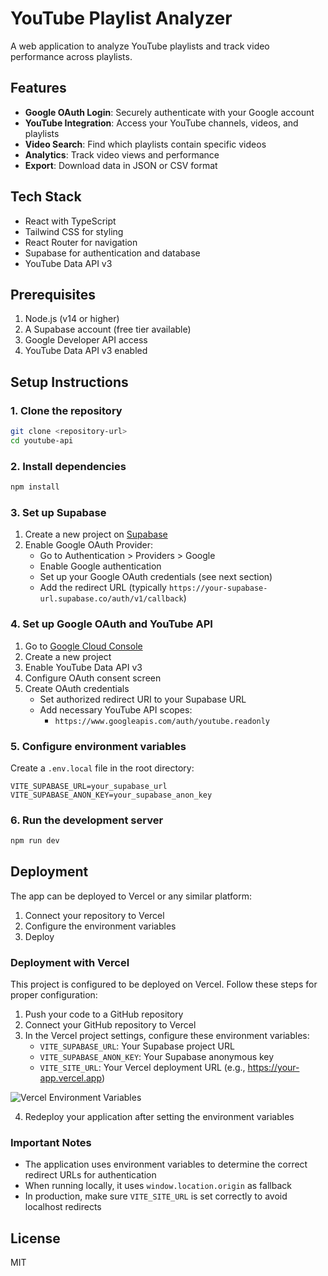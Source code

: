 # YouTube Playlist Analyzer

A web application to analyze YouTube playlists and track video performance across playlists.

## Features

- **Google OAuth Login**: Securely authenticate with your Google account
- **YouTube Integration**: Access your YouTube channels, videos, and playlists
- **Video Search**: Find which playlists contain specific videos
- **Analytics**: Track video views and performance
- **Export**: Download data in JSON or CSV format

## Tech Stack

- React with TypeScript
- Tailwind CSS for styling
- React Router for navigation
- Supabase for authentication and database
- YouTube Data API v3

## Prerequisites

1. Node.js (v14 or higher)
2. A Supabase account (free tier available)
3. Google Developer API access
4. YouTube Data API v3 enabled

## Setup Instructions

### 1. Clone the repository

```bash
git clone <repository-url>
cd youtube-api
```

### 2. Install dependencies

```bash
npm install
```

### 3. Set up Supabase

1. Create a new project on [Supabase](https://supabase.com)
2. Enable Google OAuth Provider:
   - Go to Authentication > Providers > Google
   - Enable Google authentication
   - Set up your Google OAuth credentials (see next section)
   - Add the redirect URL (typically `https://your-supabase-url.supabase.co/auth/v1/callback`)

### 4. Set up Google OAuth and YouTube API

1. Go to [Google Cloud Console](https://console.cloud.google.com/)
2. Create a new project
3. Enable YouTube Data API v3
4. Configure OAuth consent screen
5. Create OAuth credentials
   - Set authorized redirect URI to your Supabase URL
   - Add necessary YouTube API scopes:
     - `https://www.googleapis.com/auth/youtube.readonly`

### 5. Configure environment variables

Create a `.env.local` file in the root directory:

```
VITE_SUPABASE_URL=your_supabase_url
VITE_SUPABASE_ANON_KEY=your_supabase_anon_key
```

### 6. Run the development server

```bash
npm run dev
```

## Deployment

The app can be deployed to Vercel or any similar platform:

1. Connect your repository to Vercel
2. Configure the environment variables
3. Deploy

### Deployment with Vercel

This project is configured to be deployed on Vercel. Follow these steps for proper configuration:

1. Push your code to a GitHub repository
2. Connect your GitHub repository to Vercel
3. In the Vercel project settings, configure these environment variables:
   - `VITE_SUPABASE_URL`: Your Supabase project URL
   - `VITE_SUPABASE_ANON_KEY`: Your Supabase anonymous key
   - `VITE_SITE_URL`: Your Vercel deployment URL (e.g., https://your-app.vercel.app)

![Vercel Environment Variables](https://example.com/path/to/image.png)

4. Redeploy your application after setting the environment variables

### Important Notes

- The application uses environment variables to determine the correct redirect URLs for authentication
- When running locally, it uses `window.location.origin` as fallback
- In production, make sure `VITE_SITE_URL` is set correctly to avoid localhost redirects

## License

MIT
